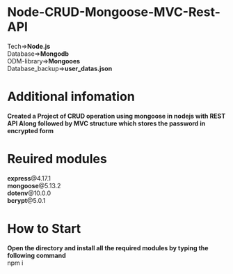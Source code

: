 # Node-CRUD-Mongoose-MVC-Rest-API<br>

Tech=><b>Node.js</b><br>
Database=><b>Mongodb</b><br>
ODM-library=><b>Mongooes</b><br>
Database_backup=><b>user_datas.json</b><br>

# Additional infomation

<b>Created a Project of CRUD operation using mongoose in nodejs with REST API Along followed by MVC structure which stores the password in encrypted form</b><br>

# Reuired modules

<b>express</b>@4.17.1<br>
<b>mongoose</b>@5.13.2<br>
<b>dotenv</b>@10.0.0<br>
<b>bcrypt</b>@5.0.1<br>

# How to Start

<b>Open the directory and install all the required modules by typing the following command</b><br>
npm i<br>
